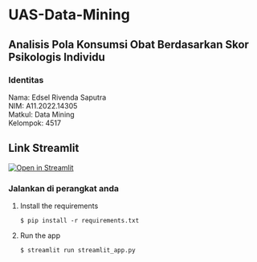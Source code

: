# UAS-Data-Mining
## Analisis Pola Konsumsi Obat Berdasarkan Skor Psikologis Individu

### Identitas
  Nama: Edsel Rivenda Saputra <br />
  NIM: A11.2022.14305 <br />
  Matkul: Data Mining <br />
  Kelompok: 4517 <br />

## Link Streamlit <br />
[![Open in Streamlit](https://static.streamlit.io/badges/streamlit_badge_black_white.svg)](https://dm-a11202214305-uas.streamlit.app/)

### Jalankan di perangkat anda

1. Install the requirements

   ```
   $ pip install -r requirements.txt
   ```

2. Run the app

   ```
   $ streamlit run streamlit_app.py
   ```

